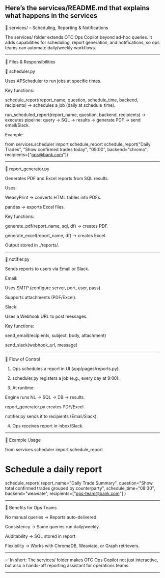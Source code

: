  Here’s the services/README.md that explains what happens in the services
---

📂 services/ – Scheduling, Reporting & Notifications

The services/ folder extends OTC Ops Copilot beyond ad-hoc queries.
It adds capabilities for scheduling, report generation, and notifications, so ops teams can automate daily/weekly workflows.


---

📌 Files & Responsibilities

🔹 scheduler.py

Uses APScheduler to run jobs at specific times.

Key functions:

schedule_report(report_name, question, schedule_time, backend, recipients)
→ schedules a job (daily at schedule_time).

run_scheduled_report(report_name, question, backend, recipients)
→ executes pipeline: query → SQL → results → generate PDF → send email/Slack.


Example:

from services.scheduler import schedule_report
schedule_report("Daily Trades", "Show confirmed trades today", "09:00", backend="chroma", recipients=["ops@bank.com"])



---

🔹 report_generator.py

Generates PDF and Excel reports from SQL results.

Uses:

WeasyPrint → converts HTML tables into PDFs.

pandas → exports Excel files.


Key functions:

generate_pdf(report_name, sql, df) → creates PDF.

generate_excel(report_name, df) → creates Excel.


Output stored in ./reports/.



---

🔹 notifier.py

Sends reports to users via Email or Slack.

Email:

Uses SMTP (configure server, port, user, pass).

Supports attachments (PDF/Excel).


Slack:

Uses a Webhook URL to post messages.


Key functions:

send_email(recipients, subject, body, attachment)

send_slack(webhook_url, message)




---

📌 Flow of Control

1. Ops schedules a report in UI (app/pages/reports.py).


2. scheduler.py registers a job (e.g., every day at 9:00).


3. At runtime:

Engine runs NL → SQL → DB → results.

report_generator.py creates PDF/Excel.

notifier.py sends it to recipients (Email/Slack).



4. Ops receives report in inbox/Slack.




---

📌 Example Usage

from services.scheduler import schedule_report

# Schedule a daily report
schedule_report(
    report_name="Daily Trade Summary",
    question="Show total confirmed trades grouped by counterparty",
    schedule_time="08:30",
    backend="weaviate",
    recipients=["ops-team@bank.com"]
)


---

📌 Benefits for Ops Teams

No manual queries → Reports auto-delivered.

Consistency → Same queries run daily/weekly.

Auditability → SQL stored in report.

Flexibility → Works with ChromaDB, Weaviate, or Graph retrievers.



---

✅ In short:
The services/ folder makes OTC Ops Copilot not just interactive, but also a hands-off reporting assistant for operations teams.


---
